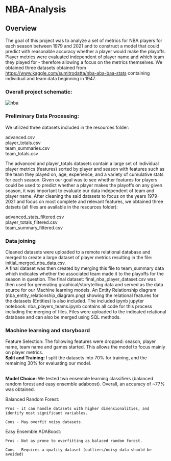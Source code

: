 # NBA-Analysis  
## Overview  
The goal of this project was to analyze a set of metrics for NBA players for each season between 1979 and 2021 and to construct a model that could predict with reasonable accuracy whether a player would make the playoffs. Player metrics were evaluated independent of player name and which team they played for - therefore allowing a focus on the metrics themselves. We obtained three datasets obtained from https://www.kaggle.com/sumitrodatta/nba-aba-baa-stats containing individual and team data beginning in 1947.   

### Overall project schematic:  

![nba](https://user-images.githubusercontent.com/60231630/156903252-00ebdc1c-0317-4872-9d59-5300b981b4e7.png)   

### Preliminary Data Processing:  

We utilized three datasets included in the resources folder:   

advanced.csv   
player_totals.csv  
team_summaries.csv  
team_totals.csv  

The advanced and player_totals datasets contain a large set of individual player metrics (features) sorted by player and season with features such as the team they played on, age, experience, and a variety of cumulative stats for each season.  Given our goal was to see whether features for players could be used to predict whether a player makes the playoffs on any given season, it was important to evaluate our data independent of team and player name.  After cleaning the said datasets to focus on  the years 1979-2021 and focus on most complete and relevant features, we obtained three datsets (all files are available in the resources folder):   

advanced_stats_filtered.csv  
player_totals_filtered.csv  
team_summary_filtered.csv  


###  Data joining  

Cleaned datasets were uploaded to a remote relational database and merged to create a large dataset of player metrics resulting in the file: initial_merged_nba_data.csv.  
A final dataset was then created by merging this file to team_summary data which indicates whether the associated team made it to the playoffs for the season in question. The final dataset: final_nba_player_dataset.csv was then used for generating graphical/storytelling data and served as the data source for our Machine learning models.  An Entity Relationship diagram (nba_entity_relationship_diagram.png) showing the relational features for the datasets (Entities) is also included.  The included ipynb jupyter notebook: nba_players_teams.ipynb contains all code for this process including the merging of files.  Files were uploaded to the indicated relational database and can also be merged using  SQL methods.   

### Machine learning and storyboard  

Feature Selection: 
The following features were dropped: season, player name, team name and games started.  This allows the model to focus mainly on player metrics.  
<b>Split and Training: </b>I split the datasets into 70% for training, and the remaining 30% for evaluating our model. <br/><br/>

<b>Model Choice: </b>We tested two ensemble learning classifiers (balanced random forest and easy ensemble adaboost). Overall,  an accuracy of ~77%  was obtained.   

Balanced Random Forest:

    Pros - it can handle datasets with higher dimensionalities, and identify most significant variables.

    Cons - May overfit noisy datasets.

Easy Ensemble ADABoost:

    Pros - Not as prone to overfitting as balaced random forest.

    Cons - Requires a quality dataset (outliers/noisy data should be avoided)

</div>

